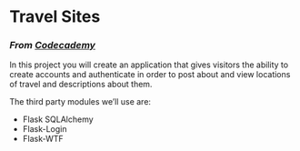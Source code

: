 # Travel Sites

### *From [Codecademy](https://www.codecademy.com/paths/build-python-web-apps-flask/tracks/flask-advanced-functionality/modules/flask-accounts-authentication/projects/flask-accounts-authentication)*


In this project you will create an application that gives visitors the ability to create accounts and authenticate in order to post about and view locations of travel and descriptions about them.



The third party modules we’ll use are:

- Flask SQLAlchemy
- Flask-Login
- Flask-WTF